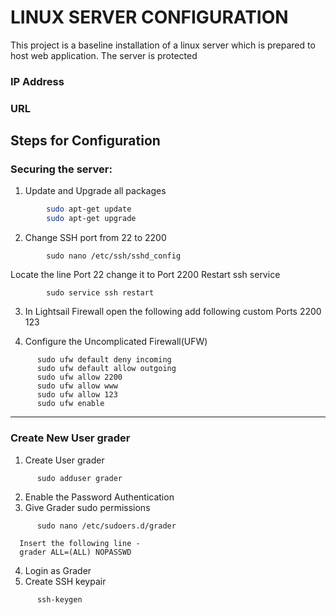 # LINUX SERVER CONFIGURATION
  This project is a baseline installation of a linux server which is prepared to host web application. The server is protected 


### IP Address
   

### URL


## Steps for Configuration
### Securing the server:
1. Update and Upgrade all packages
```sh
        sudo apt-get update 
        sudo apt-get upgrade
```
2. Change SSH port from 22 to 2200
```
        sudo nano /etc/ssh/sshd_config
```
Locate the line Port 22 change it to Port 2200
Restart ssh service
```
        sudo service ssh restart
```

3. In Lightsail Firewall open the following add following custom Ports
2200
123
      
4. Configure the Uncomplicated Firewall(UFW)
```
      sudo ufw default deny incoming
      sudo ufw default allow outgoing 
      sudo ufw allow 2200
      sudo ufw allow www
      sudo ufw allow 123
      sudo ufw enable
```
***
### Create New User grader
1. Create User grader
```
      sudo adduser grader
```
2. Enable the Password Authentication 
3. Give Grader sudo permissions
```
      sudo nano /etc/sudoers.d/grader
```
      Insert the following line -
      grader ALL=(ALL) NOPASSWD
4. Login as Grader
5. Create SSH keypair
```
      ssh-keygen
```
                 
